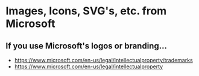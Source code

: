 # Images, Icons, SVG's, etc. from Microsoft

## If you use Microsoft's logos or branding...

- https://www.microsoft.com/en-us/legal/intellectualproperty/trademarks
- https://www.microsoft.com/en-us/legal/intellectualproperty
